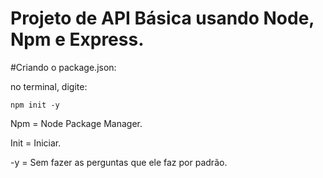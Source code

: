 # Projeto de API Básica usando Node, Npm e Express.

#Criando o package.json:

no terminal, digite:

```
npm init -y
```

Npm = Node Package Manager.

Init = Iniciar.

-y = Sem fazer as perguntas que ele faz por padrão.

